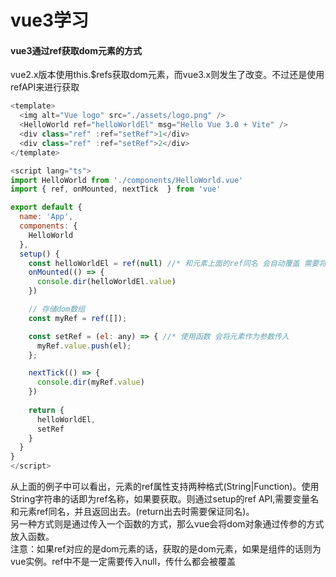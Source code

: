 # vue3学习

#### vue3通过ref获取dom元素的方式
vue2.x版本使用this.$refs获取dom元素，而vue3.x则发生了改变。不过还是使用refAPI来进行获取
~~~ javascript
<template>
  <img alt="Vue logo" src="./assets/logo.png" />
  <HelloWorld ref="helloWorldEl" msg="Hello Vue 3.0 + Vite" />
  <div class="ref" :ref="setRef">1</div>
  <div class="ref" :ref="setRef">2</div>
</template>

<script lang="ts">
import HelloWorld from './components/HelloWorld.vue'
import { ref, onMounted, nextTick  } from 'vue'

export default {
  name: 'App',
  components: {
    HelloWorld
  },
  setup() {
    const helloWorldEl = ref(null) //* 和元素上面的ref同名 会自动覆盖 需要将ref return出去
    onMounted(() => {
      console.dir(helloWorldEl.value)
    })

    // 存储dom数组
    const myRef = ref([]);

    const setRef = (el: any) => { //* 使用函数 会将元素作为参数传入
      myRef.value.push(el);
    };

    nextTick(() => {
      console.dir(myRef.value)
    })
    
    return {
      helloWorldEl,
      setRef
    }
  }
}
</script>
~~~
从上面的例子中可以看出，元素的ref属性支持两种格式(String|Function)。使用String字符串的话即为ref名称，如果要获取。则通过setup的ref API,需要变量名和元素ref同名，并且返回出去。(return出去时需要保证同名)。<br/>
另一种方式则是通过传入一个函数的方式，那么vue会将dom对象通过传参的方式放入函数。<br/>
注意：如果ref对应的是dom元素的话，获取的是dom元素，如果是组件的话则为vue实例。ref中不是一定需要传入null，传什么都会被覆盖